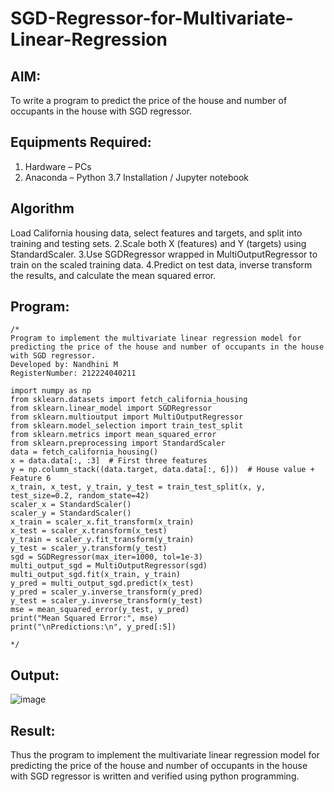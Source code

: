 # SGD-Regressor-for-Multivariate-Linear-Regression

## AIM:
To write a program to predict the price of the house and number of occupants in the house with SGD regressor.

## Equipments Required:
1. Hardware – PCs
2. Anaconda – Python 3.7 Installation / Jupyter notebook

## Algorithm
Load California housing data, select features and targets, and split into training and testing sets. 
2.Scale both X (features) and Y (targets) using StandardScaler. 
3.Use SGDRegressor wrapped in MultiOutputRegressor to train on the scaled training data. 
4.Predict on test data, inverse transform the results, and calculate the mean squared error.

## Program:

```
/*
Program to implement the multivariate linear regression model for predicting the price of the house and number of occupants in the house with SGD regressor.
Developed by: Nandhini M
RegisterNumber: 212224040211

import numpy as np
from sklearn.datasets import fetch_california_housing
from sklearn.linear_model import SGDRegressor
from sklearn.multioutput import MultiOutputRegressor
from sklearn.model_selection import train_test_split
from sklearn.metrics import mean_squared_error
from sklearn.preprocessing import StandardScaler
data = fetch_california_housing()
x = data.data[:, :3]  # First three features
y = np.column_stack((data.target, data.data[:, 6]))  # House value + Feature 6
x_train, x_test, y_train, y_test = train_test_split(x, y, test_size=0.2, random_state=42)
scaler_x = StandardScaler()
scaler_y = StandardScaler()
x_train = scaler_x.fit_transform(x_train)
x_test = scaler_x.transform(x_test)
y_train = scaler_y.fit_transform(y_train)
y_test = scaler_y.transform(y_test)
sgd = SGDRegressor(max_iter=1000, tol=1e-3)
multi_output_sgd = MultiOutputRegressor(sgd)
multi_output_sgd.fit(x_train, y_train)
y_pred = multi_output_sgd.predict(x_test)
y_pred = scaler_y.inverse_transform(y_pred)
y_test = scaler_y.inverse_transform(y_test)
mse = mean_squared_error(y_test, y_pred)
print("Mean Squared Error:", mse)
print("\nPredictions:\n", y_pred[:5])

*/
```

## Output:
![image](https://github.com/user-attachments/assets/3303ce4a-d543-45aa-baaf-04701c4d2b88)


## Result:
Thus the program to implement the multivariate linear regression model for predicting the price of the house and number of occupants in the house with SGD regressor is written and verified using python programming.
